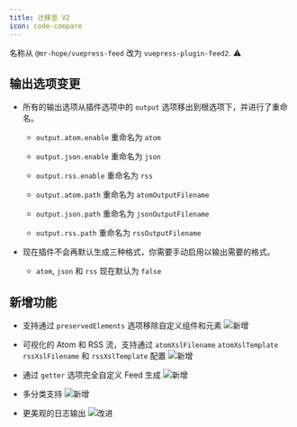 ```yaml
---
title: 迁移至 V2
icon: code-compare
---
```


名称从 `@mr-hope/vuepress-feed` 改为 `vuepress-plugin-feed2`. ⚠

## 输出选项变更

- 所有的输出选项从插件选项中的 `output` 选项移出到根选项下，并进行了重命名。

  - `output.atom.enable` 重命名为 `atom`

  - `output.json.enable` 重命名为 `json`

  - `output.rss.enable` 重命名为 `rss`

  - `output.atom.path` 重命名为 `atomOutputFilename`

  - `output.json.path` 重命名为 `jsonOutputFilename`

  - `output.rss.path` 重命名为 `rssOutputFilename`

- 现在插件不会再默认生成三种格式，你需要手动启用以输出需要的格式。

  - `atom`, `json` 和 `rss` 现在默认为 `false`

## 新增功能

- 支持通过 `preservedElements` 选项移除自定义组件和元素 ![新增](https://img.shields.io/badge/-新增-brightgreen)

- 可视化的 Atom 和 RSS 流，支持通过 `atomXslFilename` `atomXslTemplate` `rssXslFilename` 和 `rssXslTemplate` 配置 ![新增](https://img.shields.io/badge/-新增-brightgreen)

- 通过 `getter` 选项完全自定义 Feed 生成 ![新增](https://img.shields.io/badge/-新增-brightgreen)

- 多分类支持 ![新增](https://img.shields.io/badge/-新增-brightgreen)

- 更美观的日志输出 ![改进](https://img.shields.io/badge/-改进-blue)
